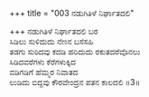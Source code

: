 +++
title = "003 ನಡುಗಿತಿಳೆ ನಿರ್ಘಾತದಲಿ"

+++
ನಡುಗಿತಿಳೆ ನಿರ್ಘಾತದಲಿ ಬರ  
ಸಿಡಿಲು ಸುಳಿದುದು ನೆಣನ ಬಸೆಸಹಿ  
ತಡಗು ಸುರಿದವು ಕದಡಿ ಹರಿದುದು ರಕುತದರೆವೊನಲು  
ಸಿಡಿದವರೆಗಳು ಕೆರೆಗಳುಕ್ಕಿದ  
ವಡಿಗಡಿಗೆ ಹೆಮ್ಮರ ನಿವಾತದ  
ಲುಡಿದು ಬಿದ್ದವು ಕೌರವೇಂದ್ರನ ಪತನ ಕಾಲದಲಿ    ॥3॥